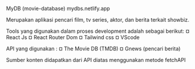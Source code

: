 MyDB (movie-database)
mydbs.netlify.app

Merupakan aplikasi pencari film, tv series, aktor, dan berita terkait showbiz.

Tools yang digunakan dalam proses development adalah sebagai berikut:
¤ React Js
¤ React Router Dom
¤ Tailwind css
¤ VScode

API yang digunakan :
¤ The Movie DB (TMDB)
¤ Gnews (pencari berita)

Sumber konten didapatkan dari API diatas menggunakan metode fetchAPI
